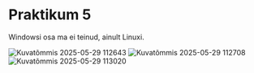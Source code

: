 # Praktikum 5
Windowsi osa ma ei teinud, ainult Linuxi.

![Kuvatõmmis 2025-05-29 112643](https://github.com/user-attachments/assets/7833ff0b-a62a-4413-af11-386cb51c47a0)
![Kuvatõmmis 2025-05-29 112708](https://github.com/user-attachments/assets/aa23aedd-57ee-4d23-bc79-1011cad1704f)
![Kuvatõmmis 2025-05-29 113020](https://github.com/user-attachments/assets/e00e6506-ede6-46d2-822f-bd40b4b366c1)
